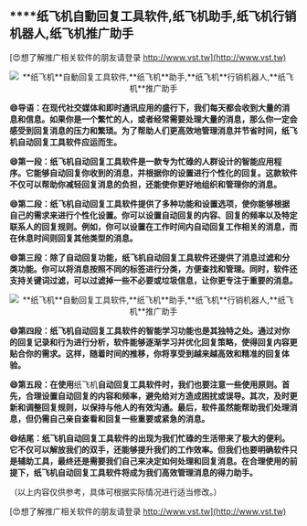 ## ****纸飞机**自動回复工具软件,**纸飞机**助手,**纸飞机**行销机器人,**纸飞机**推广助手**

[😍想了解推广相关软件的朋友请登录 http://www.vst.tw](http://www.vst.tw)

 <center><img src="https://vst.tw/MP4/tuiguang/png/0.png" alt="**纸飞机**自動回复工具软件,**纸飞机**助手,**纸飞机**行销机器人,**纸飞机**推广助手"></center>

**😄导语：在现代社交媒体和即时通讯应用的盛行下，我们每天都会收到大量的消息和信息。如果你是一个繁忙的人，或者经常需要处理大量的消息，那么你一定会感受到回复消息的压力和繁琐。为了帮助人们更高效地管理消息并节省时间，**纸飞机**自动回复工具软件应运而生。**

**😄第一段：**纸飞机**自动回复工具软件是一款专为忙碌的人群设计的智能应用程序。它能够自动回复你收到的消息，并根据你的设置进行个性化的回复。这款软件不仅可以帮助你减轻回复消息的负担，还能使你更好地组织和管理你的消息。**

**😄第二段：**纸飞机**自动回复工具软件提供了多种功能和设置选项，使你能够根据自己的需求来进行个性化设置。你可以设置自动回复的内容、回复的频率以及特定联系人的回复规则。例如，你可以设置在工作时间内自动回复工作相关的消息，而在休息时间则回复其他类型的消息。**

**😄第三段：除了自动回复功能，**纸飞机**自动回复工具软件还提供了消息过滤和分类功能。你可以将消息按照不同的标签进行分类，方便查找和管理。同时，软件还支持关键词过滤，可以过滤掉一些不必要或垃圾信息，让你更专注于重要的消息。**

 <center><img src="https://vst.tw/MP4/tuiguang/png/5.png" alt="**纸飞机**自動回复工具软件,**纸飞机**助手,**纸飞机**行销机器人,**纸飞机**推广助手"></center>

**😄第四段：**纸飞机**自动回复工具软件的智能学习功能也是其独特之处。通过对你的回复记录和行为进行分析，软件能够逐渐学习并优化回复策略，使得回复内容更贴合你的需求。这样，随着时间的推移，你将享受到越来越高效和精准的回复体验。**

**😄第五段：在使用**纸飞机**自动回复工具软件时，我们也要注意一些使用原则。首先，合理设置自动回复的内容和频率，避免给对方造成困扰或误导。其次，及时更新和调整回复规则，以保持与他人的有效沟通。最后，软件虽然能帮助我们处理消息，但仍需自己亲自查看和回复一些重要或紧急的消息。**

**😄结尾：**纸飞机**自动回复工具软件的出现为我们忙碌的生活带来了极大的便利。它不仅可以解放我们的双手，还能够提升我们的工作效率。但我们也要明确软件只是辅助工具，最终还是需要我们自己来决定如何处理和回复消息。在合理使用的前提下，**纸飞机**自动回复工具软件将成为我们高效管理消息的得力助手。**

（以上内容仅供参考，具体可根据实际情况进行适当修改。）

[😍想了解推广相关软件的朋友请登录 http://www.vst.tw](http://www.vst.tw)



